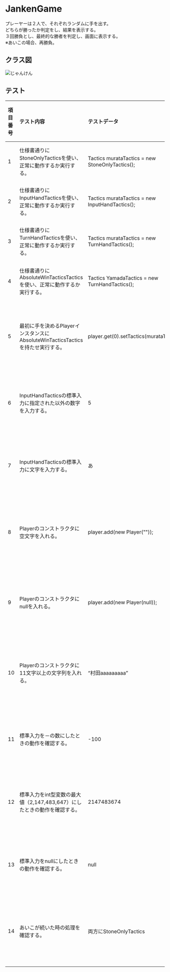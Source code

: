 # JankenGame

プレーヤーは２人で、それぞれランダムに手を出す。  
どちらが勝ったか判定をし、結果を表示する。  
３回勝負とし、最終的な勝者を判定し、画面に表示する。  
※あいこの場合、再勝負。  

## クラス図
![じゃんけん](https://user-images.githubusercontent.com/57606507/109085235-9ff84580-774c-11eb-99c6-6772e070892b.jpg)

## テスト
|項目番号|テスト内容|テストデータ|予想出力|テスト結果|
|:----|:----|:----|:----|:----|
|1|仕様書通りにStoneOnlyTacticsを使い、正常に動作するか実行する。|Tactics murataTactics = new StoneOnlyTactics();|正常に出力|〇|
|2|仕様書通りにInputHandTacticsを使い、正常に動作するか実行する。|Tactics murataTactics = new InputHandTactics();|正常に出力|〇|
|3|仕様書通りにTurnHandTacticsを使い、正常に動作するか実行する。|Tactics murataTactics = new TurnHandTactics();|正常に出力|〇|
|4|仕様書通りにAbsoluteWinTacticsTacticsを使い、正常に動作するか実行する。|Tactics YamadaTactics = new TurnHandTactics();|正常に出力|〇|
|5|最初に手を決めるPlayerインスタンスにAbsoluteWinTacticsTacticsを持たせ実行する。|player.get(0).setTactics(murataTactics);|例外処理が行われる|〇|
|6|InputHandTacticsの標準入力に指定された以外の数字を入力する。|5|再入力が促される|〇|
|7|InputHandTacticsの標準入力に文字を入力する。|あ|再入力が促される|〇|
|8|Playerのコンストラクタに空文字を入れる。|player.add(new Player(""));|例外処理が行われる|〇|
|9|Playerのコンストラクタにnullを入れる。|player.add(new Player(null));|例外処理が行われる|〇|
|10|Playerのコンストラクタに11文字以上の文字列を入れる。|“村田aaaaaaaaa”|例外処理が行われる|〇|
|11|標準入力を－の数にしたときの動作を確認する。|-100|再入力が促される|〇|
|12|標準入力をint型変数の最大値（2,147,483,647）にしたときの動作を確認する。|2147483674|再入力が促される|〇|
|13|標準入力をnullにしたときの動作を確認する。|null|再入力が促される|〇|
|14|あいこが続いた時の処理を確認する。|両方にStoneOnlyTactics|例外処理が行われる|〇|

